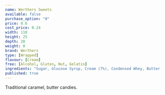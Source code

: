 ```yaml
---
name: Werthers Sweets
available: false
purchase_option: "0"
price: 0.6
cost_price: 0.24
width: 110
height: 25
depth: 20
weight: 0
brand: Werthers
type: [Wrapped]
flavour: [Cream]
free: [Alcohol, Gluten, Nut, Gelatin]
ingredients: "Sugar, Glucose Syrup, Cream (7%), Condensed Whey, Butter (4.5%), Cane Sugar Syrup, Salt, Butterfat. Emulsifier: Soya Lecithin, Flavouring"
published: true
---
```

Traditional caramel, butter candies.